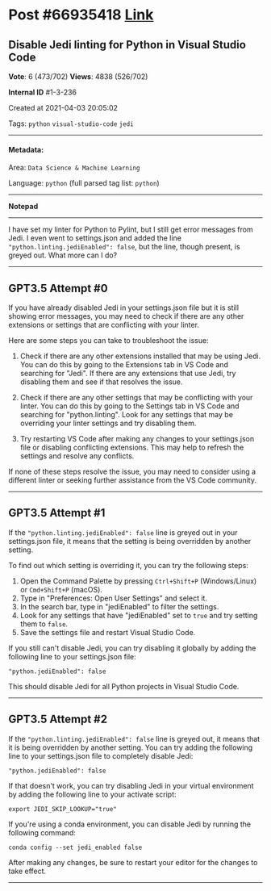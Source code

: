 
# Post \#66935418 [Link](https://stackoverflow.com/questions/66935418/)

## Disable Jedi linting for Python in Visual Studio Code

**Vote**: 6 (473/702) **Views**: 4838 (526/702) 

**Internal ID** \#1-3-236

Created at 2021-04-03 20:05:02

Tags: `python` `visual-studio-code` `jedi`

----------

#### Metadata:

Area: `Data Science & Machine Learning`

Language: `python` (full parsed tag list: `python`)

----------

**Notepad**


----------

I have set my linter for Python to Pylint, but I still get error messages from Jedi. I even went to settings.json and added the line `"python.linting.jediEnabled": false`, but the line, though present, is greyed out. What more can I do?


----------
        
## GPT3.5 Attempt \#0

If you have already disabled Jedi in your settings.json file but it is still showing error messages, you may need to check if there are any other extensions or settings that are conflicting with your linter. 

Here are some steps you can take to troubleshoot the issue:

1. Check if there are any other extensions installed that may be using Jedi. You can do this by going to the Extensions tab in VS Code and searching for "Jedi". If there are any extensions that use Jedi, try disabling them and see if that resolves the issue.

2. Check if there are any other settings that may be conflicting with your linter. You can do this by going to the Settings tab in VS Code and searching for "python.linting". Look for any settings that may be overriding your linter settings and try disabling them.

3. Try restarting VS Code after making any changes to your settings.json file or disabling conflicting extensions. This may help to refresh the settings and resolve any conflicts.

If none of these steps resolve the issue, you may need to consider using a different linter or seeking further assistance from the VS Code community.

--------

## GPT3.5 Attempt \#1

If the `"python.linting.jediEnabled": false` line is greyed out in your settings.json file, it means that the setting is being overridden by another setting. 

To find out which setting is overriding it, you can try the following steps:

1. Open the Command Palette by pressing `Ctrl+Shift+P` (Windows/Linux) or `Cmd+Shift+P` (macOS).
2. Type in "Preferences: Open User Settings" and select it.
3. In the search bar, type in "jediEnabled" to filter the settings.
4. Look for any settings that have "jediEnabled" set to `true` and try setting them to `false`.
5. Save the settings file and restart Visual Studio Code.

If you still can't disable Jedi, you can try disabling it globally by adding the following line to your settings.json file:

```
"python.jediEnabled": false
```

This should disable Jedi for all Python projects in Visual Studio Code.

--------

## GPT3.5 Attempt \#2

If the `"python.linting.jediEnabled": false` line is greyed out, it means that it is being overridden by another setting. You can try adding the following line to your settings.json file to completely disable Jedi:

```
"python.jediEnabled": false
```

If that doesn't work, you can try disabling Jedi in your virtual environment by adding the following line to your activate script:

```
export JEDI_SKIP_LOOKUP="true"
```

If you're using a conda environment, you can disable Jedi by running the following command:

```
conda config --set jedi_enabled false
```

After making any changes, be sure to restart your editor for the changes to take effect.

--------

